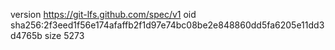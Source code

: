 version https://git-lfs.github.com/spec/v1
oid sha256:2f3eed1f56e174afaffb2f1d97e74bc08be2e848860dd5fa6205e11dd3d4765b
size 5273
